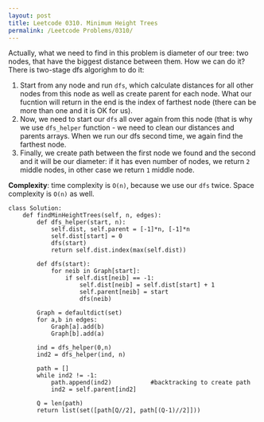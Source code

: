 ```yaml
---
layout: post
title: Leetcode 0310. Minimum Height Trees
permalink: /Leetcode Problems/0310/
---
```


Actually, what we need to find in this problem is diameter of our tree: two nodes, that have the biggest distance between them. How we can do it? There is two-stage dfs algorighm to do it:

1. Start from any node and run `dfs`, which calculate distances for all other nodes from this node as well as create parent for each node. What our fucntion will return in the end is the index of farthest node (there can be more than one and it is OK for us).
2. Now, we need to start our `dfs` all over again from this node (that is why we use `dfs_helper` function - we need to clean our distances and parents arrays. When we run our dfs second time, we again find the farthest node.
3. Finally, we create path between the first node we found and the second and it will be our diameter: if it has even number of nodes, we return `2` middle nodes, in other case we return `1` middle node.

**Complexity**: time complexity is `O(n)`, because we use our `dfs` twice. Space complexity is `O(n)` as well.

```
class Solution:
    def findMinHeightTrees(self, n, edges):
        def dfs_helper(start, n):
            self.dist, self.parent = [-1]*n, [-1]*n
            self.dist[start] = 0
            dfs(start)
            return self.dist.index(max(self.dist))
        
        def dfs(start):
            for neib in Graph[start]:
                if self.dist[neib] == -1:
                    self.dist[neib] = self.dist[start] + 1
                    self.parent[neib] = start
                    dfs(neib)
                    
        Graph = defaultdict(set)
        for a,b in edges:
            Graph[a].add(b)
            Graph[b].add(a)
        
        ind = dfs_helper(0,n)
        ind2 = dfs_helper(ind, n)
        
        path = []
        while ind2 != -1:
            path.append(ind2)           #backtracking to create path
            ind2 = self.parent[ind2]
            
        Q = len(path)
        return list(set([path[Q//2], path[(Q-1)//2]]))
```